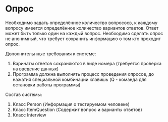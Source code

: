 # Опрос

Необходимо задать определённое количество вопрососв, к каждому вопросу имеется определённое количество вариантов ответов. Ответ может быть только один на каждый вопрос. Необходимо сделать опрос не анонимный, что требует сохранить информацию о том  кто проходит опрос.

Дополнительнные требования к системе:
1. Варинаты ответов сохраняются в виде номера (требуется проверка на введение данных)
2. Программа должна выполнять процесс проведения опросов, до нажатия специальной комбинации клавишь (Q - команда для остановки работы программы)

Состав системы:
1. Класс Person (Информация о тестируемом человеке)
2. Класс ItemQuestion (Содержит вопрос и варианты ответов)
3. Класс Interview